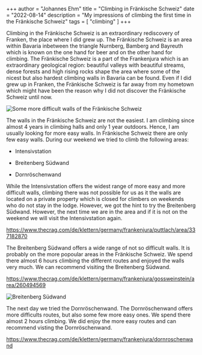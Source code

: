 +++
author = "Johannes Ehm"
title = "Climbing in Fränkische Schweiz"
date = "2022-08-14"
description = "My impressions of climbing the first time in the Fränkische Schweiz"
tags = [
	"climbing"
]
+++

Climbing in the Fränkische Schweiz is an extraordinary rediscovery of Franken, the place where I did grew up. The Fränkische Schweiz is an area within Bavaria inbetween the triangle Nurnberg, Bamberg and Bayreuth which is known on the one hand for beer and on the other hand for climbing. The Fränkische Schweiz is a part of the Frankenjura which is an extraordinary geological region: beautiful valleys with beautiful streams, dense forests and high rising rocks shape the area where some of the nicest but also hardest climbing walls in Bavaria can be found. Even if I did grew up in Franken, the Fränkische Schweiz is far away from my hometown which might have been the reason why I did not discover the Fränkische Schweiz until now.

![Some more difficult walls of the Fränkische Schweiz](/20220812-frankische-schweiz-difficult-wall.jpg)

The walls in the Fränkische Schweiz are not the easiest. I am climbing since almost 4 years in climbing halls and only 1 year outdoors. Hence, I am usually looking for more easy walls. In Fränkische Schweiz there are only few easy walls. During our weekend we tried to climb the following areas:

- Intensivstation

- Breitenberg Südwand

- Dornröschenwand    

While the Intensivstation offers the widest range of more easy and more difficult walls, climbing there was not possible for us as it the walls are located on a private property which is closed for climbers on weekends who do not stay in the lodge. However, we got the hint to try the Breitenberg Südwand. However, the next time we are in the area and if it is not on the weekend we will visit the Intensivstation again.

https://www.thecrag.com/de/klettern/germany/frankenjura/puttlach/area/337182870

The Breitenberg Südwand offers a wide range of not so difficult walls. It is probably on the more popoular areas in the Fränkische Schweiz. We spend there almost 6 hours climbing the different routes and enjoyed the walls very much. We can recommend visiting the Breitenberg Südwand.

https://www.thecrag.com/de/klettern/germany/frankenjura/gossweinstein/area/260494569

![Breitenberg Südwand](/20220813-breitenberg-suedwand.jpg)

The next day we tried the Dornröschenwand. The Dornröschenwand offers more difficults routes, but also some few more easy ones. We spend there almost 2 hours climbing. We did enjoy the more easy routes and can recommend visting the Dornröschenwand.

https://www.thecrag.com/de/klettern/germany/frankenjura/dornroschenwand
